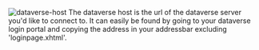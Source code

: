 ![dataverse-host]({{site.url}}/images/dataverse-host.gif)
The dataverse host is the url of the dataverse server you'd like to connect to. It can easily be found by going to your dataverse login portal and copying the address in your addressbar excluding 'loginpage.xhtml'. 